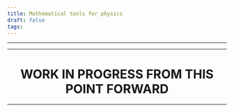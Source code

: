 ```yaml
---
title: Mathematical tools for physics
draft: false
tags:
---
```

---


---

<h1 style="text-align:center">WORK IN PROGRESS FROM THIS POINT FORWARD</h1>

---


